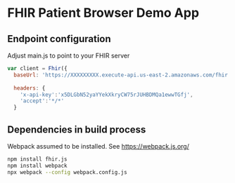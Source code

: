 # FHIR Patient Browser Demo App

## Endpoint configuration

Adjust main.js to point to your FHIR server
```javascript
var client = Fhir({
  baseUrl: 'https://XXXXXXXXX.execute-api.us-east-2.amazonaws.com/fhir',
  
  headers: {
    'x-api-key':'x5DLGbN52yaYYekXkryCW75rJUHBDMQa1ewwTGfj',
    'accept':'*/*'
  }
```

## Dependencies in build process

Webpack assumed to be installed. See https://webpack.js.org/

```bash
npm install fhir.js
npm install webpack
npx webpack --config webpack.config.js
```